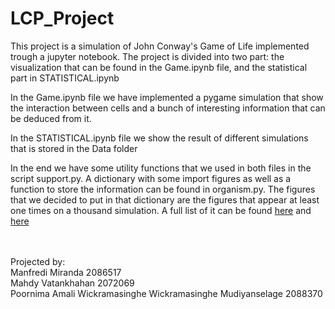 # LCP_Project

<p>This project is a simulation of John Conway's Game of Life implemented trough a jupyter notebook. 
The project is divided into two part: the visualization that can be found in the Game.ipynb file, and the statistical part in STATISTICAL.ipynb</p>


<p>In the Game.ipynb file we have implemented a pygame simulation that show the interaction between cells and a bunch of interesting information that can be deduced from it.</p>

<p>In the STATISTICAL.ipynb file we show the result of different simulations that is stored in the Data folder</p>

<p>In the end we have some utility functions that we used in both files in the script support.py. A dictionary with some import figures as well as a function to store the information can be found in organism.py. The figures that we decided to put in that dictionary are the figures that appear at least one times on a thousand simulation. A full list of it can be found <a href="https://conwaylife.com/wiki/List_of_common_oscillators">here</a> and <a href="https://conwaylife.com/wiki/List_of_common_still_lifes">here</a></p>

<br><br>
Projected by:<br>
Manfredi Miranda 2086517<br>
Mahdy Vatankhahan 2072069<br>
Poornima Amali Wickramasinghe Wickramasinghe Mudiyanselage 2088370<br>
